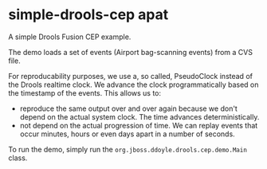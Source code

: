 # simple-drools-cep apat
A simple Drools Fusion CEP example. 

The demo loads a set of events (Airport bag-scanning events) from a CVS file.

For reproducability purposes, we use a, so called, PseudoClock instead of the Drools realtime clock. We advance the clock programmatically based on the timestamp of the events.
This allows us to:
* reproduce the same output over and over again because we don't depend on the actual system clock. The time advances deterministically.
* not depend on the actual progression of time. We can replay events that occur minutes, hours or even days apart in a number of seconds.

To run the demo, simply run the `org.jboss.ddoyle.drools.cep.demo.Main` class.
